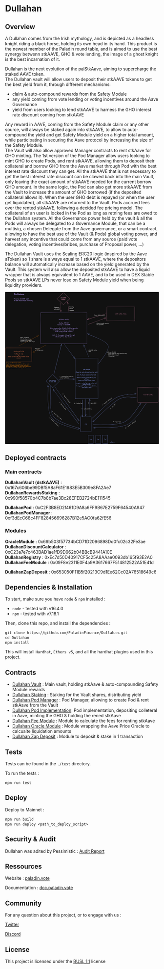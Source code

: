 
# Dullahan


## Overview

A Dullahan comes from the Irish mythology, and is depicted as a headless knight riding a black horse, holding its own head in its hand. This product is the newest member of the Paladin round table, and is aimed to use the best synergy betwenn stkAAVE, GHO & vote lending, the image of a ghost knight is the best incarnation of it.

Dullahan is the next evolution of the palStkAave, aiming to supercharge the staked AAVE token.  
The Dullahan vault will allow users to deposit their stkAAVE tokens to get the best yield from it,
through different mechanisms:
- claim & auto-compound rewards from the Safety Module
- any yield coming from vote lending or voting incentives around the Aave Governance
- yield from users looking to lend stkAAVE to harness the GHO interest rate discount coming from stkAAVE
  
Any reward in AAVE, coming from the Safety Module claim or any other source, will always be staked again
into stkAAVE, to allow to auto-compound the yield and get Safety Module yield on a higher total amount,
while participating in securing the Aave protocol by increasing the size of the Safety Module.  
The Vault will also allow approved Manager contracts to rent stkAave for GHO minting.
The 1st version of the Pod Manager allow users looking to mint GHO to create Pods, and rent stkAAVE, allowing them to deposit their collateral and borrow GHO from the Aave market through Pod with the best interest rate discount they can get. All the stkAAVE that is not necessary to get the best interest rate discount can be clawed back into the main Vault, only leaving the exact amount of stkAAVE needed for the current borrow GHO amount. In the same logic, the Pod can also get more stkAAVE from the Vault to increase the amount of GHO borrowed (if the deposited collateral allows it). When the user GHO debt is repayed (or when the user get liquidated), all stkAAVE are returned to the Vault. Pods accrued fees over the rented stkAAVE, following a decided fee pricing model. The collateral of an user is locked in the Pod as long as retning fees are owed to the Dullahan system.
All the Governance power held by the vault & all the Pods will always be delegated to a Governance Module, that can be a multisig, a chosen Delegate from the Aave governance, or a smart contract, allowing to have the best use of the Vault (& Pods) global voting power, and harvest any incentive that could come from any source (paid vote delegation, voting incentives/bribes, purchase of Proposal power, ...)  
  
The Dullahan Vault uses the Scaling ERC20 logic (inspired by the Aave aToken) so 1 share is always equal to 1 stkAAVE, where the depositors balance will automatically increase based on the yield generated by the Vault. This system will also allow the deposited stkAAVE to have a liquid wrapper that is always equivalent to 1 AAVE, and to be used in DEX Stable Pools so stkAAVE LPs never lose on Safety Module yield when being liquidity providers.

 
![Dullahan diagram](misc/Dullahan_diagram.png?raw=true "Dullahan diagram")


## Deployed contracts

### Main contracts

**DullahanVault (dstkAAVE)** : 0x167c606be99DBf5A8aF61E1983E5B309e8FA2Ae7  
**DullahanRewardsStaking** : 0x990f58570b4C7b8b7ae3Bc28EFEB2724bE111545 
  
**DullahanPod** : 0xC2F3B8ED2f461D9A8a6FF9B67E2759F64540A947  
**DullahanPodManager** : 0xf3dEcC68c4FF828456696287B12e5AC0fa62fE56  

### Modules

**OracleModule** : 0x69b503f57734bCD71D2096898Dd0fc02c32Fe3ae  
**DullahanDiscountCalculator** : 0xC23a7e7c463BAD1ae1fD9D962b04BBcB9441A10E  
**DullahanRegistry** : 0xEc7d50D40917CF5c25A8AAae0093db165f93E2A0  
**DullahanFeeModule** : 0x09F8e2311E0F4a9A3617667F514812522A51E41d  
  
**DullahanZapDeposit** : 0x653050F11B5f20213C9d1Ee62Cc02A76518649c6  


## Dependencies & Installation


To start, make sure you have `node` & `npm` installed : 
* `node` - tested with v16.4.0
* `npm` - tested with v7.18.1

Then, clone this repo, and install the dependencies : 

```
git clone https://github.com/PaladinFinance/Dullahan.git
cd Dullahan
npm install
```

This will install `Hardhat`, `Ethers v5`, and all the hardhat plugins used in this project.


## Contracts

- [Dullahan Vault](https://github.com/PaladinFinance/Dullahan/blob/main/contracts/DullahanVault.sol) : Main vault, holding stkAave & auto-compounding Safety Module rewards
- [Dullahan Staking](https://github.com/PaladinFinance/Dullahan/blob/main/contracts/DullahanRewardsStaking.sol) : Staking for the Vault shares, distributing yield
- [Dullahan Pod Manager](https://github.com/PaladinFinance/Dullahan/blob/main/contracts/DullahanPodManager.sol) : Pod Manager, allowing to create Pod & rent stkAave from the Vault
- [Dullahan Pod Implementation](https://github.com/PaladinFinance/Dullahan/blob/main/contracts/DullahanPod.sol): Pod implementation, depositing colleteral in Aave, minting the GHO & holding the rened stkAave
- [Dullahan Fee Module](https://github.com/PaladinFinance/Dullahan/blob/main/contracts/modules/DullahanFeeModule.sol) : Module to calculate the fees for renting stkAave
- [Dullahan Oracle Module](https://github.com/PaladinFinance/Dullahan/blob/main/contracts/modules/OracleModule.sol) : Module wrapping the Aave Price Oracle to calcualte liquidation amounts
- [Dullahan Zap Deposit](https://github.com/PaladinFinance/Dullahan/blob/main/contracts/modules/DullahanZapDeposit.sol) : Module to deposit & stake in 1 transaction


## Tests

Tests can be found in the `./test` directory.

To run the tests : 
```
npm run test
```


## Deploy


Deploy to Mainnet :
```
npm run build
npm run deploy <path_to_deploy_script>
```


## Security & Audit

Dullahan was adited by Pessimistic : [Audit Report](https://github.com/PaladinFinance/Dullahan/blob/main/audit/Paladin%20Dullahan%20Security%20Analysis%20by%20Pessimistic.pdf)


## Ressources


Website : [paladin.vote](https://.paladin.vote)

Documentation : [doc.paladin.vote](https://doc.paladin.vote)


## Community

For any question about this project, or to engage with us :

[Twitter](https://twitter.com/Paladin_vote)

[Discord](https://discord.com/invite/esZhmTbKHc)



## License


This project is licensed under the [BUSL 1.1](https://github.com/PaladinFinance/Dullahan/blob/main/LICENSE.TXT) license



